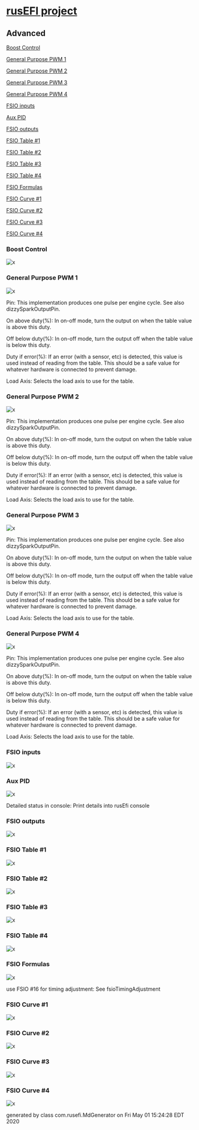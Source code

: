 # [rusEFI project](rusEFI-project)
## Advanced
[Boost Control](#boost-control)

[General Purpose PWM 1](#general-purpose-pwm-1)

[General Purpose PWM 2](#general-purpose-pwm-2)

[General Purpose PWM 3](#general-purpose-pwm-3)

[General Purpose PWM 4](#general-purpose-pwm-4)

[FSIO inputs](#fsio-inputs)

[Aux PID](#aux-pid)

[FSIO outputs](#fsio-outputs)

[FSIO Table #1](#fsio-table-#1)

[FSIO Table #2](#fsio-table-#2)

[FSIO Table #3](#fsio-table-#3)

[FSIO Table #4](#fsio-table-#4)

[FSIO Formulas](#fsio-formulas)

[FSIO Curve #1](#fsio-curve-#1)

[FSIO Curve #2](#fsio-curve-#2)

[FSIO Curve #3](#fsio-curve-#3)

[FSIO Curve #4](#fsio-curve-#4)

### Boost Control
![x](overview/TS_generated/dialog_Boost_Control.png)

### General Purpose PWM 1
![x](overview/TS_generated/dialog_General_Purpose_PWM_1.png)

Pin: This implementation produces one pulse per engine cycle. See also dizzySparkOutputPin.

On above duty(%): In on-off mode, turn the output on when the table value is above this duty.

Off below duty(%): In on-off mode, turn the output off when the table value is below this duty.

Duty if error(%): If an error (with a sensor, etc) is detected, this value is used instead of reading from the table.
This should be a safe value for whatever hardware is connected to prevent damage.

Load Axis: Selects the load axis to use for the table.

### General Purpose PWM 2
![x](overview/TS_generated/dialog_General_Purpose_PWM_2.png)

Pin: This implementation produces one pulse per engine cycle. See also dizzySparkOutputPin.

On above duty(%): In on-off mode, turn the output on when the table value is above this duty.

Off below duty(%): In on-off mode, turn the output off when the table value is below this duty.

Duty if error(%): If an error (with a sensor, etc) is detected, this value is used instead of reading from the table.
This should be a safe value for whatever hardware is connected to prevent damage.

Load Axis: Selects the load axis to use for the table.

### General Purpose PWM 3
![x](overview/TS_generated/dialog_General_Purpose_PWM_3.png)

Pin: This implementation produces one pulse per engine cycle. See also dizzySparkOutputPin.

On above duty(%): In on-off mode, turn the output on when the table value is above this duty.

Off below duty(%): In on-off mode, turn the output off when the table value is below this duty.

Duty if error(%): If an error (with a sensor, etc) is detected, this value is used instead of reading from the table.
This should be a safe value for whatever hardware is connected to prevent damage.

Load Axis: Selects the load axis to use for the table.

### General Purpose PWM 4
![x](overview/TS_generated/dialog_General_Purpose_PWM_4.png)

Pin: This implementation produces one pulse per engine cycle. See also dizzySparkOutputPin.

On above duty(%): In on-off mode, turn the output on when the table value is above this duty.

Off below duty(%): In on-off mode, turn the output off when the table value is below this duty.

Duty if error(%): If an error (with a sensor, etc) is detected, this value is used instead of reading from the table.
This should be a safe value for whatever hardware is connected to prevent damage.

Load Axis: Selects the load axis to use for the table.

### FSIO inputs
![x](overview/TS_generated/dialog_FSIO_inputs.png)

### Aux PID
![x](overview/TS_generated/dialog_Aux_PID.png)

Detailed status in console: Print details into rusEfi console

### FSIO outputs
![x](overview/TS_generated/dialog_FSIO_outputs.png)

### FSIO Table #1
![x](overview/TS_generated/dialog_FSIO_Table_#1.png)

### FSIO Table #2
![x](overview/TS_generated/dialog_FSIO_Table_#2.png)

### FSIO Table #3
![x](overview/TS_generated/dialog_FSIO_Table_#3.png)

### FSIO Table #4
![x](overview/TS_generated/dialog_FSIO_Table_#4.png)

### FSIO Formulas
![x](overview/TS_generated/dialog_FSIO_Formulas.png)

use FSIO #16 for timing adjustment: See fsioTimingAdjustment

### FSIO Curve #1
![x](overview/TS_generated/dialog_FSIO_Curve_#1.png)

### FSIO Curve #2
![x](overview/TS_generated/dialog_FSIO_Curve_#2.png)

### FSIO Curve #3
![x](overview/TS_generated/dialog_FSIO_Curve_#3.png)

### FSIO Curve #4
![x](overview/TS_generated/dialog_FSIO_Curve_#4.png)


generated by class com.rusefi.MdGenerator on Fri May 01 15:24:28 EDT 2020
